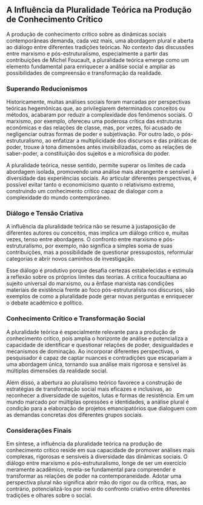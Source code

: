 
## A Influência da Pluralidade Teórica na Produção de Conhecimento Crítico

A produção de conhecimento crítico sobre as dinâmicas sociais contemporâneas demanda, cada vez mais, uma abordagem plural e aberta ao diálogo entre diferentes tradições teóricas. No contexto das discussões entre marxismo e pós-estruturalismo, especialmente a partir das contribuições de Michel Foucault, a pluralidade teórica emerge como um elemento fundamental para enriquecer a análise social e ampliar as possibilidades de compreensão e transformação da realidade.

### Superando Reducionismos

Historicamente, muitas análises sociais foram marcadas por perspectivas teóricas hegemônicas que, ao privilegiarem determinados conceitos ou métodos, acabaram por reduzir a complexidade dos fenômenos sociais. O marxismo, por exemplo, ofereceu uma poderosa crítica das estruturas econômicas e das relações de classe, mas, por vezes, foi acusado de negligenciar outras formas de poder e subjetivação. Por outro lado, o pós-estruturalismo, ao enfatizar a multiplicidade dos discursos e das práticas de poder, trouxe à tona dimensões antes invisibilizadas, como as relações de saber-poder, a constituição dos sujeitos e a microfísica do poder.

A pluralidade teórica, nesse sentido, permite superar os limites de cada abordagem isolada, promovendo uma análise mais abrangente e sensível à diversidade das experiências sociais. Ao articular diferentes perspectivas, é possível evitar tanto o economicismo quanto o relativismo extremo, construindo um conhecimento crítico capaz de dialogar com a complexidade do mundo contemporâneo.

### Diálogo e Tensão Criativa

A influência da pluralidade teórica não se resume à justaposição de diferentes autores ou conceitos, mas implica um diálogo crítico e, muitas vezes, tenso entre abordagens. O confronto entre marxismo e pós-estruturalismo, por exemplo, não significa a simples soma de suas contribuições, mas a possibilidade de questionar pressupostos, reformular categorias e abrir novos caminhos de investigação.

Esse diálogo é produtivo porque desafia certezas estabelecidas e estimula a reflexão sobre os próprios limites das teorias. A crítica foucaultiana ao sujeito universal do marxismo, ou a ênfase marxista nas condições materiais de existência frente ao foco pós-estruturalista nos discursos, são exemplos de como a pluralidade pode gerar novas perguntas e enriquecer o debate acadêmico e político.

### Conhecimento Crítico e Transformação Social

A pluralidade teórica é especialmente relevante para a produção de conhecimento crítico, pois amplia o horizonte de análise e potencializa a capacidade de identificar e questionar relações de poder, desigualdades e mecanismos de dominação. Ao incorporar diferentes perspectivas, o pesquisador é capaz de captar nuances e contradições que escapariam a uma abordagem única, tornando sua análise mais rigorosa e sensível às múltiplas dimensões da realidade social.

Além disso, a abertura ao pluralismo teórico favorece a construção de estratégias de transformação social mais eficazes e inclusivas, ao reconhecer a diversidade de sujeitos, lutas e formas de resistência. Em um mundo marcado por múltiplas opressões e identidades, a análise plural é condição para a elaboração de projetos emancipatórios que dialoguem com as demandas concretas dos diferentes grupos sociais.

### Considerações Finais

Em síntese, a influência da pluralidade teórica na produção de conhecimento crítico reside em sua capacidade de promover análises mais complexas, rigorosas e sensíveis à diversidade das dinâmicas sociais. O diálogo entre marxismo e pós-estruturalismo, longe de ser um exercício meramente acadêmico, revela-se fundamental para compreender e transformar as relações de poder na contemporaneidade. Adotar uma perspectiva plural não significa abrir mão do rigor ou da crítica, mas, ao contrário, potencializá-los por meio do confronto criativo entre diferentes tradições e olhares sobre o social.
```